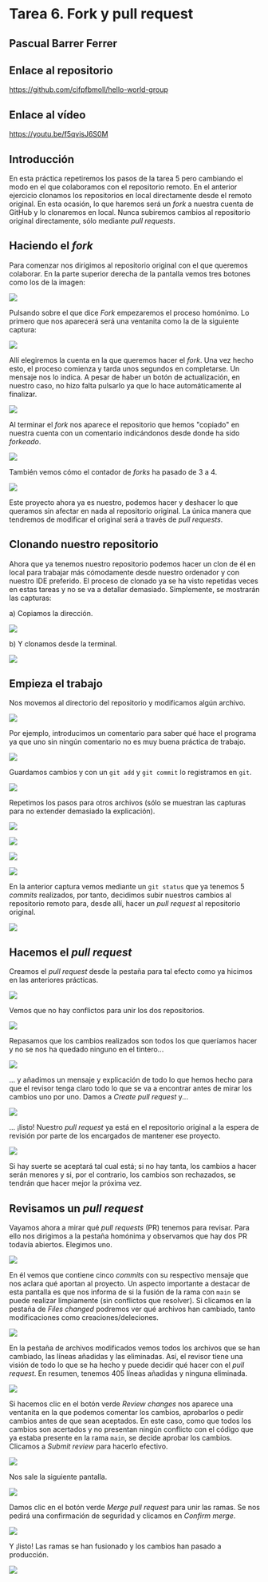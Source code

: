 # Tarea 6. Fork y pull request

## Pascual Barrer Ferrer

## Enlace al repositorio

https://github.com/cifpfbmoll/hello-world-group

## Enlace al vídeo

https://youtu.be/f5qvisJ6S0M

## Introducción

En esta práctica repetiremos los pasos de la tarea 5 pero cambiando el modo en el que colaboramos con el repositorio remoto. En el anterior ejercicio clonamos los repositorios en local directamente desde el remoto original. En esta ocasión, lo que haremos será un *fork* a nuestra cuenta de GitHub y lo clonaremos en local. Nunca subiremos cambios al repositorio original directamente, sólo mediante *pull requests*.

## Haciendo el *fork*

Para comenzar nos dirigimos al repositorio original con el que queremos colaborar. En la parte superior derecha de la pantalla vemos tres botones como los de la imagen:

![](Capturas/01.png)

Pulsando sobre el que dice *Fork* empezaremos el proceso homónimo. Lo primero que nos aparecerá será una ventanita como la de la siguiente captura:

![](Capturas/02.png)

Allí elegiremos la cuenta en la que queremos hacer el *fork*. Una vez hecho esto, el proceso comienza y tarda unos segundos en completarse. Un mensaje nos lo indica. A pesar de haber un botón de actualización, en nuestro caso, no hizo falta pulsarlo ya que lo hace automáticamente al finalizar.

![](Capturas/03.png)

Al terminar el *fork* nos aparece el repositorio que hemos "copiado" en nuestra cuenta con un comentario indicándonos desde donde ha sido *forkeado*.

![](Capturas/04a.png)

También vemos cómo el contador de *forks* ha pasado de 3 a 4.

![](Capturas/04b.png)

Este proyecto ahora ya es nuestro, podemos hacer y deshacer lo que queramos sin afectar en nada al repositorio original. La única manera que tendremos de modificar el original será a través de *pull requests*.

## Clonando nuestro repositorio

Ahora que ya tenemos nuestro repositorio podemos hacer un clon de él en local para trabajar más cómodamente desde nuestro ordenador y con nuestro IDE preferido. El proceso de clonado ya se ha visto repetidas veces en estas tareas y no se va a detallar demasiado. Simplemente, se mostrarán las capturas:

a) Copiamos la dirección.

![](Capturas/05.png)

b) Y clonamos desde la terminal.

![](Capturas/06.png)

## Empieza el trabajo

Nos movemos al directorio del repositorio y modificamos algún archivo.

![](Capturas/07.png)

Por ejemplo, introducimos un comentario para saber qué hace el programa ya que uno sin ningún comentario no es muy buena práctica de trabajo. 

![](Capturas/07b.png)

Guardamos cambios y con un `git add` y `git commit` lo registramos en `git`.

![](Capturas/08.png)

Repetimos los pasos para otros archivos (sólo se muestran las capturas para no extender demasiado la explicación).

![](Capturas/09.png)

![](Capturas/10.png)

![](Capturas/11.png)

![](Capturas/12.png)

En la anterior captura vemos mediante un `git status` que ya tenemos 5 *commits* realizados, por tanto, decidimos subir nuestros cambios al repositorio remoto para, desde allí, hacer un *pull request* al repositorio original.

![](Capturas/13.png)

## Hacemos el *pull request*

Creamos el *pull request* desde la pestaña para tal efecto como ya hicimos en las anteriores prácticas.

![](Capturas/14.png)

Vemos que no hay conflictos para unir los dos repositorios.

![](Capturas/15.png)

Repasamos que los cambios realizados son todos los que queríamos hacer y no se nos ha quedado ninguno en el tintero...

![](Capturas/16.png)

... y añadimos un mensaje y explicación de todo lo que hemos hecho para que el revisor tenga claro todo lo que se va a encontrar antes de mirar los cambios uno por uno. Damos a *Create pull request* y...

![](Capturas/17.png)

... ¡listo! Nuestro *pull request* ya está en el repositorio original a la espera de revisión por parte de los encargados de mantener ese proyecto.

![](Capturas/18.png)

Si hay suerte se aceptará tal cual está; si no hay tanta, los cambios a hacer serán menores y si, por el contrario, los cambios son rechazados, se tendrán que hacer mejor la próxima vez.

## Revisamos un *pull request*

Vayamos ahora a mirar qué *pull requests* (PR) tenemos para revisar. Para ello nos dirigimos a la pestaña homónima y observamos que hay dos PR todavía abiertos. Elegimos uno.

![](Capturas/19.png)

En él vemos que contiene cinco *commits* con su respectivo mensaje que nos aclara qué aportan al proyecto. Un aspecto importante a destacar de esta pantalla es que nos informa de si la fusión de la rama con `main` se puede realizar limpiamente (sin conflictos que resolver). Si clicamos en la pestaña de *Files changed* podremos ver qué archivos han cambiado, tanto modificaciones como creaciones/deleciones.

![](Capturas/20.png)

En la pestaña de archivos modificados vemos todos los archivos que se han cambiado, las líneas añadidas y las eliminadas. Así, el revisor tiene una visión de todo lo que se ha hecho y puede decidir qué hacer con el *pull request*. En resumen, tenemos 405 líneas añadidas y ninguna eliminada.

![](Capturas/21.png)

Si hacemos clic en el botón verde *Review changes* nos aparece una ventanita en la que podemos comentar los cambios, aprobarlos o pedir cambios antes de que sean aceptados. En este caso, como que todos los cambios son acertados y no presentan ningún conflicto con el código que ya estaba presente en la rama `main`, se decide aprobar los cambios. Clicamos a *Submit review* para hacerlo efectivo.

![](Capturas/22.png)

Nos sale la siguiente pantalla.

![](Capturas/23.png)

Damos clic en el botón verde *Merge pull request* para unir las ramas. Se nos pedirá una confirmación de seguridad y clicamos en *Confirm merge*.

![](Capturas/24.png)

Y ¡listo! Las ramas se han fusionado y los cambios han pasado a producción.

![](Capturas/25.png)
